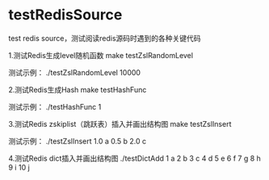 # testRedisSource
test redis source，测试阅读redis源码时遇到的各种关键代码

1.测试Redis生成level随机函数
make testZslRandomLevel

测试示例：
./testZslRandomLevel 10000

2.测试Redis生成Hash
make testHashFunc

测试示例：
./testHashFunc 1

3.测试Redis zskiplist（跳跃表）插入并画出结构图
make testZslInsert

测试示例：
./testZslInsert 1.0 a 0.5 b 2.0 c

4.测试Redis dict插入并画出结构图
./testDictAdd 1 a 2 b 3 c 4 d 5 e 6 f 7 g 8 h 9 i 10 j
